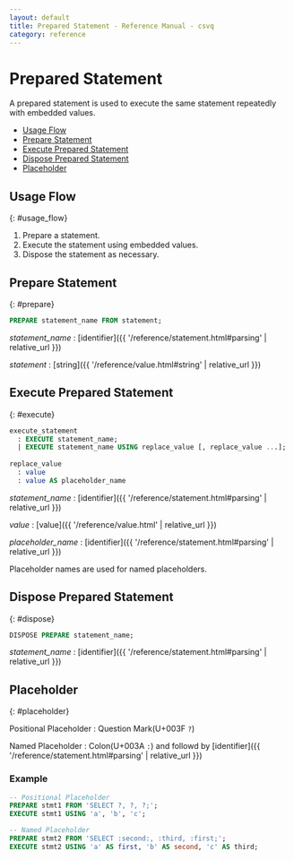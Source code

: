 ```yaml
---
layout: default
title: Prepared Statement - Reference Manual - csvq
category: reference
---
```


# Prepared Statement

A prepared statement is used to execute the same statement repeatedly with embedded values.

* [Usage Flow](#usage_flow)
* [Prepare Statement](#prepare)
* [Execute Prepared Statement](#execute)
* [Dispose Prepared Statement](#dispose)
* [Placeholder](#placeholder)

## Usage Flow
{: #usage_flow}

1. Prepare a statement.
2. Execute the statement using embedded values.
3. Dispose the statement as necessary.

## Prepare Statement
{: #prepare}

```sql
PREPARE statement_name FROM statement;
```

_statement_name_
: [identifier]({{ '/reference/statement.html#parsing' | relative_url }})

_statement_
: [string]({{ '/reference/value.html#string' | relative_url }})


## Execute Prepared Statement
{: #execute}

```sql
execute_statement
  : EXECUTE statement_name;
  | EXECUTE statement_name USING replace_value [, replace_value ...];
  
replace_value
  : value
  : value AS placeholder_name
```

_statement_name_
: [identifier]({{ '/reference/statement.html#parsing' | relative_url }})

_value_
: [value]({{ '/reference/value.html' | relative_url }})

_placeholder_name_
: [identifier]({{ '/reference/statement.html#parsing' | relative_url }})

  Placeholder names are used for named placeholders.


## Dispose Prepared Statement
{: #dispose}

```sql
DISPOSE PREPARE statement_name;
```

_statement_name_
: [identifier]({{ '/reference/statement.html#parsing' | relative_url }})

## Placeholder
{: #placeholder}

Positional Placeholder
: Question Mark(U+003F `?`)

Named Placeholder
: Colon(U+003A `:`) and followd by [identifier]({{ '/reference/statement.html#parsing' | relative_url }})

### Example

```sql
-- Positional Placeholder
PREPARE stmt1 FROM 'SELECT ?, ?, ?;';
EXECUTE stmt1 USING 'a', 'b', 'c';

-- Named Placeholder
PREPARE stmt2 FROM 'SELECT :second:, :third, :first;';
EXECUTE stmt2 USING 'a' AS first, 'b' AS second, 'c' AS third;
```